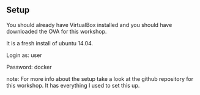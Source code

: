 ##  Setup

You should already have VirtualBox installed and you should have downloaded the OVA for this workshop.

It is a fresh install of ubuntu 14.04.

Login as: user

Password: docker

note:
For more info about the setup take a look at the github repository for this workshop. It has everything I used to set this up.
